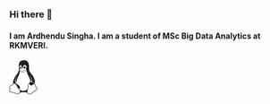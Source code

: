 ### Hi there 👋

<div style="test-align:center"> 
  
  <h4>I am Ardhendu Singha. I am a student of MSc Big Data Analytics at RKMVERI.</h1>
  <img src = "397px-Tux_Mono.svg.png" width = "50" style="verticle-align:middle">
  
</div>

<!--
**ardhochand/ardhochand** is a ✨ _special_ ✨ repository because its `README.md` (this file) appears on your GitHub profile.

Here are some ideas to get you started:

- 🔭 I’m currently working on ...
- 🌱 I’m currently learning ...
- 👯 I’m looking to collaborate on ...
- 🤔 I’m looking for help with ...
- 💬 Ask me about ...
- 📫 How to reach me: ...
- 😄 Pronouns: ...
- ⚡ Fun fact: ...
-->
